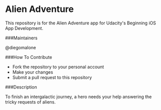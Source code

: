 # Alien Adventure

This repository is for the Alien Adventure app for Udacity's Beginning iOS App Development.

###Maintainers

@diegomalone

###How To Contribute

- Fork the repository to your personal account
- Make your changes
- Submit a pull request to this repository

###Description

To finish an intergalactic journey, a hero needs your help answering the tricky requests of aliens.
